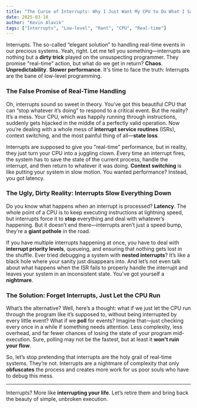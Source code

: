 ```yaml
---
title: "The Curse of Interrupts: Why I Just Want My CPU to Do What I Say"
date: 2025-03-10
author: "Kevin Alavik"
tags: ["Interrupts", "Low-level", "Rant", "CPU", "Real-time"]
---
```


Interrupts. The so-called “elegant solution” to handling real-time events in our precious systems. Yeah, right. Let me tell you something—interrupts are nothing but a **dirty trick** played on the unsuspecting programmer. They promise "real-time" action, but what do we get in return? **Chaos**. **Unpredictability**. **Slower performance**. It's time to face the truth: Interrupts are the bane of low-level programming. 

### The False Promise of Real-Time Handling

Oh, interrupts sound so sweet in theory. You’ve got this beautiful CPU that can “stop whatever it’s doing” to respond to a critical event. But the reality? It’s a mess. Your CPU, which was happily running through instructions, suddenly gets hijacked in the middle of a perfectly valid operation. Now you’re dealing with a whole mess of **interrupt service routines** (ISRs), context switching, and the most painful thing of all—**state loss**.

Interrupts are supposed to give you "real-time" performance, but in reality, they just turn your CPU into a juggling clown. Every time an interrupt fires, the system has to save the state of the current process, handle the interrupt, and then return to whatever it was doing. **Context switching** is like putting your system in slow motion. You wanted performance? Instead, you got latency. 

### The Ugly, Dirty Reality: Interrupts Slow Everything Down

Do you know what happens when an interrupt is processed? **Latency**. The whole point of a CPU is to keep executing instructions at lightning speed, but interrupts force it to **stop** everything and deal with whatever’s happening. But it doesn’t end there—interrupts aren’t just a speed bump, they’re a **giant pothole** in the road.

If you have multiple interrupts happening at once, you have to deal with **interrupt priority levels**, queueing, and ensuring that nothing gets lost in the shuffle. Ever tried debugging a system with **nested interrupts**? It’s like a black hole where your sanity just disappears into. And let’s not even talk about what happens when the ISR fails to properly handle the interrupt and leaves your system in an inconsistent state. You've got yourself a **nightmare**.

### The Solution: Forget Interrupts, Just Let the CPU Run

What’s the alternative? Well, here’s a thought: what if we just let the CPU run through the program like it’s supposed to, without being interrupted by every little event? What if we **poll** for events? Imagine that—just checking every once in a while if something needs attention. Less complexity, less overhead, and far fewer chances of losing the state of your program mid-execution. Sure, polling may not be the fastest, but at least it **won't ruin your flow**.

So, let’s stop pretending that interrupts are the holy grail of real-time systems. They’re not. Interrupts are a nightmare of complexity that only **obfuscates** the process and creates more work for us poor souls who have to debug this mess. 

---

Interrupts? More like **interrupting your life**. Let’s retire them and bring back the beauty of simple, unbroken execution.
